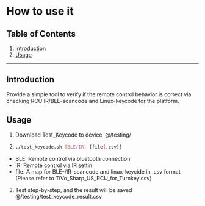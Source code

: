 # How to use it

## Table of Contents
1. [Introduction](#introduction)
2. [Usage](#usage)

---
## Introduction
Provide a simple tool to verify if the remote control behavior is correct via checking RCU IR/BLE-scancode and Linux-keycode for the platform.

## Usage
1. Download Test_Keycode to device, @/testing/
2. ```bash
   ./test_keycode.sh [BLE/IR] [file(.csv)]
* BLE: Remote control via bluetooth connection
* IR: Remote control via IR settin
* file: A map for BLE-/IR-scancode and linux-keycide in .csv format (Please refer to TiVo_Sharp_US_RCU_for_Turnkey.csv)
3. Test step-by-step, and the result will be saved @/testing/test_keycode_result.csv
